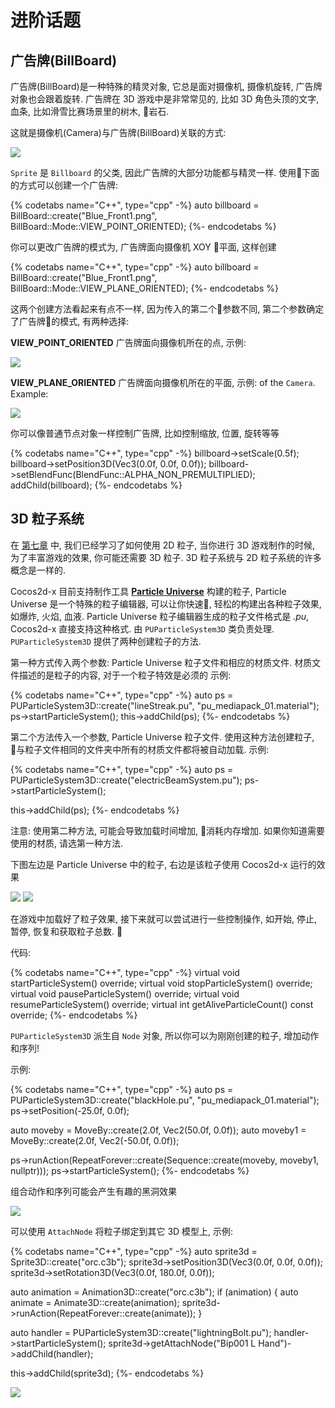 # 进阶话题

## 广告牌(BillBoard)

广告牌(BillBoard)是一种特殊的精灵对象, 它总是面对摄像机, 摄像机旋转, 广告牌对象也会跟着旋转. 广告牌在 3D 游戏中是非常常见的, 比如 3D 角色头顶的文字, 血条, 比如滑雪比赛场景里的树木, 岩石.

这就是摄像机(Camera)与广告牌(BillBoard)关联的方式:

![](../../en/3d/3d-img/BillBoard.png)

`Sprite` 是 `Billboard` 的父类, 因此广告牌的大部分功能都与精灵一样. 使用下面的方式可以创建一个广告牌:

{% codetabs name="C++", type="cpp" -%}
auto billboard = BillBoard::create("Blue_Front1.png", BillBoard::Mode::VIEW_POINT_ORIENTED);
{%- endcodetabs %}

你可以更改广告牌的模式为, 广告牌面向摄像机 XOY 平面, 这样创建

{% codetabs name="C++", type="cpp" -%}
auto billboard = BillBoard::create("Blue_Front1.png", BillBoard::Mode::VIEW_PLANE_ORIENTED);
{%- endcodetabs %}

这两个创建方法看起来有点不一样, 因为传入的第二个参数不同, 第二个参数确定了广告牌的模式, 有两种选择:

__VIEW_POINT_ORIENTED__ 广告牌面向摄像机所在的点, 示例:

![](../../en/3d/3d-img/9_8_1.png)

 __VIEW_PLANE_ORIENTED__ 广告牌面向摄像机所在的平面, 示例:
 of the `Camera`. Example:

![](../../en/3d/3d-img/9_8_2.png)

你可以像普通节点对象一样控制广告牌, 比如控制缩放, 位置, 旋转等等

{% codetabs name="C++", type="cpp" -%}
billboard->setScale(0.5f);
billboard->setPosition3D(Vec3(0.0f, 0.0f, 0.0f));
billboard->setBlendFunc(BlendFunc::ALPHA_NON_PREMULTIPLIED);
addChild(billboard);
{%- endcodetabs %}

## 3D 粒子系统

在 [第七章](../other_node_types/index.md) 中, 我们已经学习了如何使用 2D 粒子, 当你进行 3D 游戏制作的时候, 为了丰富游戏的效果, 你可能还需要 3D 粒子. 3D 粒子系统与 2D 粒子系统的许多概念是一样的.

Cocos2d-x 目前支持制作工具 __[Particle Universe](http://www.fxpression.com)__ 构建的粒子, Particle Universe 是一个特殊的粒子编辑器, 可以让你快速, 轻松的构建出各种粒子效果, 如爆炸, 火焰, 血液. Particle Universe 粒子编辑器生成的粒子文件格式是 _.pu_, Cocos2d-x 直接支持这种格式. 由 `PUParticleSystem3D` 类负责处理. `PUParticleSystem3D` 提供了两种创建粒子的方法.

第一种方式传入两个参数: Particle Universe 粒子文件和相应的材质文件. 材质文件描述的是粒子的内容, 对于一个粒子特效是必须的 示例:

{% codetabs name="C++", type="cpp" -%}
auto ps = PUParticleSystem3D::create("lineStreak.pu", "pu_mediapack_01.material");
ps->startParticleSystem();
this->addChild(ps);
{%- endcodetabs %}

第二个方法传入一个参数, Particle Universe 粒子文件. 使用这种方法创建粒子, 与粒子文件相同的文件夹中所有的材质文件都将被自动加载. 示例:

{% codetabs name="C++", type="cpp" -%}
auto ps = PUParticleSystem3D::create("electricBeamSystem.pu");
ps->startParticleSystem();

this->addChild(ps);
{%- endcodetabs %}

注意: 使用第二种方法, 可能会导致加载时间增加, 消耗内存增加. 如果你知道需要使用的材质, 请选第一种方法.

下图左边是 Particle Universe 中的粒子, 右边是该粒子使用 Cocos2d-x 运行的效果

![](../../en/3d/3d-img/particle1.png) ![](../../en/3d/3d-img/particle2.png)

在游戏中加载好了粒子效果, 接下来就可以尝试进行一些控制操作, 如开始, 停止, 暂停, 恢复和获取粒子总数. 

代码:

{% codetabs name="C++", type="cpp" -%}
virtual void startParticleSystem() override;
virtual void stopParticleSystem() override;
virtual void pauseParticleSystem() override;
virtual void resumeParticleSystem() override;
virtual int getAliveParticleCount() const override;
{%- endcodetabs %}

`PUParticleSystem3D` 派生自 `Node` 对象, 所以你可以为刚刚创建的粒子, 增加动作和序列!

示例:

{% codetabs name="C++", type="cpp" -%}
auto ps = PUParticleSystem3D::create("blackHole.pu", "pu_mediapack_01.material");
ps->setPosition(-25.0f, 0.0f);

auto moveby = MoveBy::create(2.0f, Vec2(50.0f, 0.0f));
auto moveby1 = MoveBy::create(2.0f, Vec2(-50.0f, 0.0f));

ps->runAction(RepeatForever::create(Sequence::create(moveby, moveby1, nullptr)));
ps->startParticleSystem();
{%- endcodetabs %}

组合动作和序列可能会产生有趣的黑洞效果

![](../../en/3d/3d-img/particle3.png)

可以使用 `AttachNode` 将粒子绑定到其它 3D 模型上, 示例:

{% codetabs name="C++", type="cpp" -%}
auto sprite3d = Sprite3D::create("orc.c3b");
sprite3d->setPosition3D(Vec3(0.0f, 0.0f, 0.0f));
sprite3d->setRotation3D(Vec3(0.0f, 180.0f, 0.0f));

auto animation = Animation3D::create("orc.c3b");
if (animation)
{
    auto animate = Animate3D::create(animation);
    sprite3d->runAction(RepeatForever::create(animate));
}

auto handler = PUParticleSystem3D::create("lightningBolt.pu");
handler->startParticleSystem();
sprite3d->getAttachNode("Bip001 L Hand")->addChild(handler);

this->addChild(sprite3d);
{%- endcodetabs %}

![](../../en/3d/3d-img/particle4.png)

